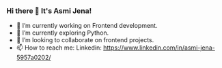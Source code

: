 ### Hi there 👋 It's Asmi Jena!

- 🔭 I’m currently working on Frontend development.
- 🌱 I’m currently exploring Python.
- 👯 I’m looking to collaborate on frontend projects.
- 📫 How to reach me: Linkedin: https://www.linkedin.com/in/asmi-jena-5957a0202/



